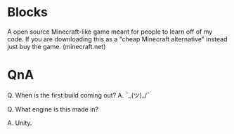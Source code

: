 # Blocks
A open source Minecraft-like game meant for people to learn off of my code. If you are downloading this as a "cheap Minecraft alternative" instead just buy the game. (minecraft.net)

# QnA

Q. When is the first build coming out?
A.  ¯\_(ツ)_/¯

Q. What engine is this made in?

A. Unity.
